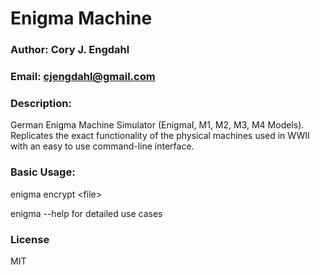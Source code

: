 # Enigma Machine
### Author: Cory J. Engdahl
### Email: cjengdahl@gmail.com

### Description:  
German Enigma Machine Simulator (EnigmaI, M1, M2, M3, M4 Models). Replicates the exact functionality of the physical machines used in WWII with an easy to use command-line interface.
              
### Basic Usage:  
enigma encrypt \<file\>

enigma --help for detailed use cases

### License
MIT



